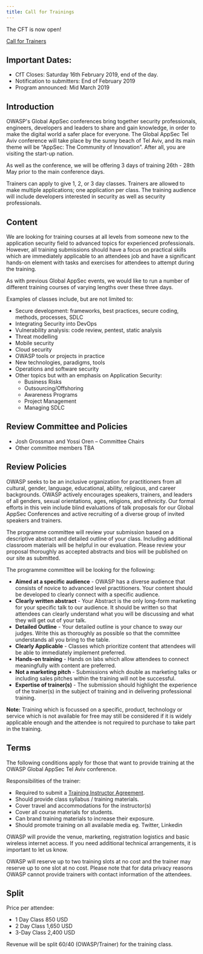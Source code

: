 ```yaml
---
title: Call for Trainings
---
```


The CFT is now open!

<a href="https://owasp.submittable.com/submit/131191/global-appsec-tel-aviv-2019-call-for-trainers" target="_blank">Call for Trainers</a>

## Important Dates:
* CfT Closes: Saturday 16th February 2019, end of the day.
* Notification to submitters: End of February 2019
* Program announced: Mid March 2019

## Introduction

OWASP's Global AppSec conferences bring together security professionals, engineers, developers and leaders to share and gain knowledge, in order to make the digital world a safer place for everyone. The Global AppSec Tel Aviv conference will take place by the sunny beach of Tel Aviv, and its main theme will be “AppSec: The Community of Innovation”. After all, you are visiting the start-up nation. 

As well as the conference, we will be offering 3 days of training 26th - 28th May prior to the main conference days.

Trainers can apply to give 1, 2, or 3 day classes. Trainers are allowed to make multiple applications; one application per class. The training audience will include developers interested in security as well as security professionals.

## Content

We are looking for training courses at all levels from someone new to the application security field to advanced topics for experienced professionals. However, all training submissions should have a focus on practical skills which are immediately applicable to an attendees job and have a significant hands-on element with tasks and exercises for attendees to attempt during the training.

As with previous Global AppSec events, we would like to run a number of different training courses of varying lengths over these three days.

Examples of classes include, but are not limited to:

* Secure development: frameworks, best practices, secure coding, methods, processes, SDLC
* Integrating Security into DevOps
* Vulnerability analysis: code review, pentest, static analysis
* Threat modelling
* Mobile security
* Cloud security
* OWASP tools or projects in practice
* New technologies, paradigms, tools
* Operations and software security
* Other topics but with an emphasis on Application Security:
	* Business Risks
	* Outsourcing/Offshoring
	* Awareness Programs
	* Project Management
	* Managing SDLC

## Review Committee and Policies
* Josh Grossman and Yossi Oren – Committee Chairs
* Other committee members TBA

## Review Policies

OWASP seeks to be an inclusive organization for practitioners from all cultural, gender, language, educational, ability, religious, and career backgrounds. OWASP actively encourages speakers, trainers, and leaders of all genders, sexual orientations, ages, religions, and ethnicity. Our formal efforts in this vein include blind evaluations of talk proposals for our Global AppSec Conferences and active recruiting of a diverse group of invited speakers and trainers.

The programme committee will review your submission based on a descriptive abstract and detailed outline of your class. Including additional classroom materials will be helpful in our evaluation. Please review your proposal thoroughly as accepted abstracts and bios will be published on our site as submitted.

The programme committee will be looking for the following:

* **Aimed at a specific audience** - OWASP has a diverse audience that consists of novice to advanced level practitioners. Your content should be developed to clearly connect with a specific audience.
* **Clearly written abstract** - Your Abstract is the only long-form marketing for your specific talk to our audience. It should be written so that attendees can clearly understand what you will be discussing and what they will get out of your talk.
* **Detailed Outline** - Your detailed outline is your chance to sway our judges. Write this as thoroughly as possible so that the committee understands all you bring to the table.
* **Clearly Applicable** - Classes which prioritize content that attendees will be able to immediately implement preferred.
* **Hands-on training** - Hands on labs which allow attendees to connect meaningfully with content are preferred.
* **Not a marketing pitch** - Submissions which double as marketing talks or including sales pitches within the training will not be successful.
* **Expertise of trainer(s)** - The submission should highlight the experience of the trainer(s) in the subject of training and in delivering professional training.

**Note:** Training which is focussed on a specific, product, technology or service which is not available for free may still be considered if it is widely applicable enough and the attendee is not required to purchase to take part in the training.

## Terms

The following conditions apply for those that want to provide training at the OWASP Global AppSec Tel Aviv conference. 

Responsibilities of the trainer:

* Required to submit a [Training Instructor Agreement](https://www.owasp.org/index.php/File:Training_Instructor_Agreement.doc).
* Should provide class syllabus / training materials.
* Cover travel and accommodations for the instructor(s)
* Cover all course materials for students.
* Can brand training materials to increase their exposure.
* Should promote training on all available media eg. Twitter, Linkedin

OWASP will provide the venue, marketing, registration logistics and basic wireless internet access. If you need additional technical arrangements, it is important to let us know.

OWASP will reserve up to two training slots at no cost and the trainer may reserve up to one slot at no cost. Please note that for data privacy reasons OWASP cannot provide trainers with contact information of the attendees.

## Split

Price per attendee:

* 1 Day Class 850 USD
* 2 Day Class 1,650 USD
* 3-Day Class 2,400 USD

Revenue will be split 60/40 (OWASP/Trainer) for the training class.

